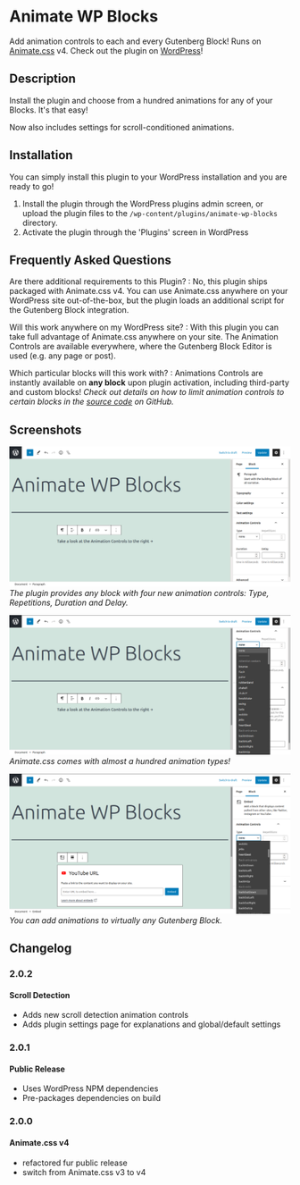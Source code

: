 # Animate WP Blocks

Add animation controls to each and every Gutenberg Block! Runs on [Animate.css](https://animate.style/) v4. Check out
the plugin on [WordPress](https://wordpress.org/plugins/animate-wp-blocks/)!

## Description

Install the plugin and choose from a hundred animations for any of your Blocks. It's that easy!

Now also includes settings for scroll-conditioned animations.

## Installation

You can simply install this plugin to your WordPress installation and you are ready to go!

1. Install the plugin through the WordPress plugins admin screen, or upload the plugin files to
   the `/wp-content/plugins/animate-wp-blocks` directory.
2. Activate the plugin through the 'Plugins' screen in WordPress

## Frequently Asked Questions

Are there additional requirements to this Plugin?
: No, this plugin ships packaged with Animate.css v4. You can use Animate.css anywhere on your WordPress site
out-of-the-box, but the plugin loads an additional script for the Gutenberg Block integration.

Will this work anywhere on my WordPress site?
: With this plugin you can take full advantage of Animate.css anywhere on your site. The Animation Controls are
available everywhere, where the Gutenberg Block Editor is used (e.g. any page or post).

Which particular blocks will this work with?
: Animations Controls are instantly available on **any block** upon plugin activation, including third-party and custom
blocks! _Check out details on how to limit animation controls to certain blocks in
the [source code](https://github.com/dkress59/wp-gutenberg-animate) on GitHub._

## Screenshots

![screenshot-1](https://github.com/dkress59/wp-gutenberg-animate/raw/master/assets/screenshot-1.png)
_The plugin provides any block with four new animation controls:
Type, Repetitions, Duration and Delay._

![screenshot-1](https://github.com/dkress59/wp-gutenberg-animate/raw/master/assets/screenshot-2.png)
_Animate.css comes with almost a hundred animation types!_

![screenshot-1](https://github.com/dkress59/wp-gutenberg-animate/raw/master/assets/screenshot-3.png)
_You can add animations to virtually any Gutenberg Block._

## Changelog

### 2.0.2

#### Scroll Detection

- Adds new scroll detection animation controls
- Adds plugin settings page for explanations and global/default settings

### 2.0.1

#### Public Release

- Uses WordPress NPM dependencies
- Pre-packages dependencies on build

### 2.0.0

#### Animate.css v4

- refactored fur public release
- switch from Animate.css v3 to v4
